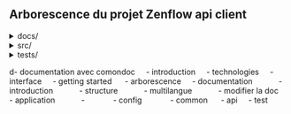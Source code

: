 ## Arborescence du projet Zenflow api client

<details>
    <summary>docs/</summary>
    <p></p> 
    <ul>
        <li>
            <details>
            <summary></summary>
            <p></p> 
                <ul>
                    <li></li>
                </ul>
            </details>
        </li>
    </ul>
</details>

<details>
    <summary>src/</summary>
    <p>C'est le dossier principal où se trouve le code source de l'application.</p> 
    <ul>
        <li>
            <details>
            <summary>authentication/</summary>
            <p>Module d'authentification.</p> 
                <ul>
                    <li></li>
                </ul>
            </details>
        </li>
        <li>
            <details>
            <summary>common/</summary>
            <p>Eléments communs utilisés dans toute l'application, tels que des constantes, des décorateurs, des exceptions, des gardes, des aides, des interfaces, des middlewares, des tuyaux, des sérialisateurs et des validations.</p> 
                <ul>
                    <li></li>
                </ul>
            </details>
        </li>
        <li>
            <details>
            <summary>config/</summary>
            <p>Configuration pour différents aspects de l'application, comme la configuration de l'API, de l'application, du cache, de la base de données, de la file d'attente, de la session et du stockage.</p> 
                <ul>
                    <li></li>
                </ul>
            </details>
        </li>
        <li>
            <details>
            <summary>database/</summary>
            <p>Gestion de la base de données, y compris les usines (factories) pour générer des données, les migrations pour la gestion des schémas de base de données et les seeders pour peupler la base de données avec des données initiales.</p> 
                <ul>
                    <li></li>
                </ul>
            </details>
        </li>
        <li>
            <details>
            <summary>jobs/</summary>
            <p>Gestion des tâches asynchrones, y compris les consommateurs et les producteurs pour les tâches de messagerie.</p> 
                <ul>
                    <li></li>
                </ul>
            </details>
        </li>
        <li>
            <details>
            <summary>mails/</summary>
            <p>Modèles et les services liés à l'envoi de courriers électroniques, par exemple, un modèle pour le courrier de vérification.</p> 
                <ul>
                    <li></li>
                </ul>
            </details>
        </li>
        <li>
            <details>
            <summary>models/</summary>
            <p>Modèles de données de l'application, tels que les modèles d'adresse et d'utilisateur, avec des sous-dossiers pour les constantes, les entités, les interfaces et les sérialiseurs associés à chaque modèle.</p> 
                <ul>
                    <li></li>
                </ul>
            </details>
        </li>
        <li>
            <details>
            <summary>providers/</summary>
            <p>Fournisseurs de services pour la gestion du cache, de la base de données et de la file d'attente, avec des sous-dossiers pour différents fournisseurs, comme Redis et PostgreSQL.</p> 
                <ul>
                    <li>
                        <details>
                        <summary>cache/</summary>
                        <p>Fournit un service de mise en cache pour améliorer les performances de l'application.</p> 
                            <ul>
                                <li></li>
                            </ul>
                        </details>
                    </li>
                </ul>
            </details>
        </li>
    </ul>
</details>

<details>
    <summary>tests/</summary>
    <p></p> 
    <ul>
        <li>
            <details>
            <summary></summary>
            <p></p> 
                <ul>
                    <li></li>
                </ul>
            </details>
        </li>
    </ul>
</details>

d- documentation avec comondoc
    - introduction
    - technologies
    - interface
    - getting started
     - arborescence
    - documentation
           - introduction 
           - structure
           - multilangue
           - modifier la doc 
    - application
           -  
           - config
            - common
     - api 
    - test

